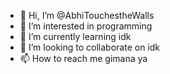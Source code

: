 - 👋 Hi, I’m @AbhiTouchestheWalls
- 👀 I’m interested in programming
- 🌱 I’m currently learning idk
- 💞️ I’m looking to collaborate on idk
- 📫 How to reach me gimana ya

<!---
AbhiTouchestheWalls/AbhiTouchestheWalls is a ✨ special ✨ repository because its `README.md` (this file) appears on your GitHub profile.
You can click the Preview link to take a look at your changes.
--->
